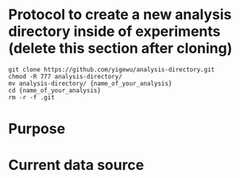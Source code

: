 # Protocol to create a new analysis directory inside of experiments (delete this section after cloning)
```
git clone https://github.com/yigewu/analysis-directory.git
chmod -R 777 analysis-directory/
mv analysis-directory/ {name_of_your_analysis}
cd {name_of_your_analysis}
rm -r -f .git
```

# Purpose

# Current data source
